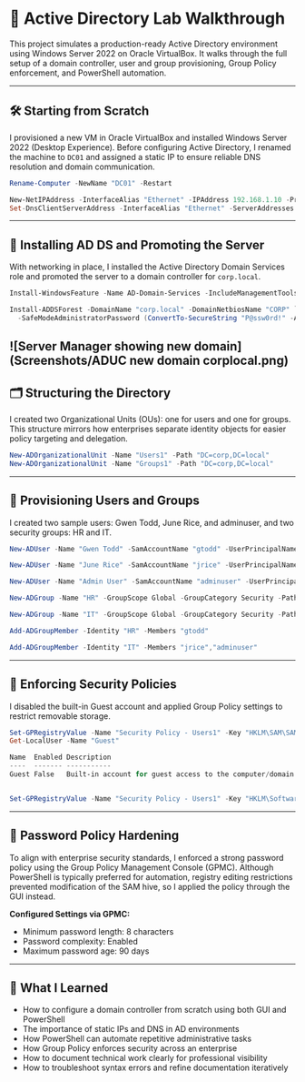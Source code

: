 
# 🧭 Active Directory Lab Walkthrough

This project simulates a production-ready Active Directory environment using Windows Server 2022 on Oracle VirtualBox. It walks through the full setup of a domain controller, user and group provisioning, Group Policy enforcement, and PowerShell automation.

---

## 🛠️ Starting from Scratch

I provisioned a new VM in Oracle VirtualBox and installed Windows Server 2022 (Desktop Experience). Before configuring Active Directory, I renamed the machine to `DC01` and assigned a static IP to ensure reliable DNS resolution and domain communication.

```powershell
Rename-Computer -NewName "DC01" -Restart

New-NetIPAddress -InterfaceAlias "Ethernet" -IPAddress 192.168.1.10 -PrefixLength 24 -DefaultGateway 192.168.1.1
Set-DnsClientServerAddress -InterfaceAlias "Ethernet" -ServerAddresses 192.168.1.10
```

---

## 🧩 Installing AD DS and Promoting the Server

With networking in place, I installed the Active Directory Domain Services role and promoted the server to a domain controller for `corp.local`.

```powershell
Install-WindowsFeature -Name AD-Domain-Services -IncludeManagementTools

Install-ADDSForest -DomainName "corp.local" -DomainNetbiosName "CORP" `
  -SafeModeAdministratorPassword (ConvertTo-SecureString "P@ssw0rd!" -AsPlainText -Force)
```
![Server Manager showing new domain](Screenshots/ADUC new domain corplocal.png)
---

## 🗂️ Structuring the Directory

I created two Organizational Units (OUs): one for users and one for groups. This structure mirrors how enterprises separate identity objects for easier policy targeting and delegation.

```powershell
New-ADOrganizationalUnit -Name "Users1" -Path "DC=corp,DC=local"
New-ADOrganizationalUnit -Name "Groups1" -Path "DC=corp,DC=local"
```

---

## 👥 Provisioning Users and Groups

I created two sample users: Gwen Todd, June Rice, and adminuser, and two security groups: HR and IT. 

```powershell
New-ADUser -Name "Gwen Todd" -SamAccountName "gtodd" -UserPrincipalName "gtodd@corp.local" -Path "OU=Users1,DC=corp,DC=local" -AccountPassword (ConvertTo-SecureString "G!tHubL0v3r" -AsPlainText -Force) -Enabled $true

New-ADUser -Name "June Rice" -SamAccountName "jrice" -UserPrincipalName "jrice@corp.local" -Path "OU=Users1,DC=corp,DC=local" -AccountPassword (ConvertTo-SecureString "G!tHubL0v3r" -AsPlainText -Force) -Enabled $true

New-ADUser -Name "Admin User" -SamAccountName "adminuser" -UserPrincipalName "adminuser@corp.local" -Path "OU=Users1,DC=corp,DC=local" -AccountPassword (ConvertTo-SecureString "AdminPass123!" -AsPlainText -Force) -Enabled $true

New-ADGroup -Name "HR" -GroupScope Global -GroupCategory Security -Path "OU=Groups1,DC=corp,DC=local"

New-ADGroup -Name "IT" -GroupScope Global -GroupCategory Security -Path "OU=Groups1,DC=corp,DC=local"

Add-ADGroupMember -Identity "HR" -Members "gtodd"

Add-ADGroupMember -Identity "IT" -Members "jrice","adminuser"

```

---

## 🔐 Enforcing Security Policies

I disabled the built-in Guest account and applied Group Policy settings to restrict removable storage.

```powershell
Set-GPRegistryValue -Name "Security Policy - Users1" -Key "HKLM\SAM\SAM\Domains\Account\Users\Names\Guest" -ValueName "Enabled" -Type DWord -Value 0
Get-LocalUser -Name "Guest"

Name  Enabled Description                                             
----  ------- -----------                                             
Guest False   Built-in account for guest access to the computer/domain


Set-GPRegistryValue -Name "Security Policy - Users1" -Key "HKLM\Software\Policies\Microsoft\Windows\RemovableStorageDevices" -ValueName "Deny_All" -Type DWord -Value 1
```

---

## 🔑 Password Policy Hardening

To align with enterprise security standards, I enforced a strong password policy using the Group Policy Management Console (GPMC). Although PowerShell is typically preferred for automation, registry editing restrictions prevented modification of the SAM hive, so I applied the policy through the GUI instead.

**Configured Settings via GPMC:**

- Minimum password length: 8 characters  
- Password complexity: Enabled  
- Maximum password age: 90 days  


---

## 🧠 What I Learned

- How to configure a domain controller from scratch using both GUI and PowerShell  
- The importance of static IPs and DNS in AD environments  
- How PowerShell can automate repetitive administrative tasks  
- How Group Policy enforces security across an enterprise  
- How to document technical work clearly for professional visibility  
- How to troubleshoot syntax errors and refine documentation iteratively
